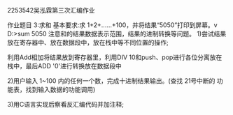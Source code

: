 2253542吴泓霖第三次汇编作业

作业题目 3:求和
基本要求:求 1+2+......+100，并将结果“5050”打印到屏幕。v
D:\>sum
5050
注意和的结果数据表示范围，结果的进制转换等问题。
1)尝试结果放在寄存器中、放在数据段中，放在栈中等不同位置的操作;

利用Add相加将结果放到寄存器里，利用DIV 10和push、pop进行各位分离放在栈中，最后ADD '0'进行转换放在数据段中

2)用户输入 1~100 内的任何一个数，完成十进制结果输出。(查找 21号中断的
功能表，找到输入数据的功能调用)

3)用C语言实现后察看反汇编代码并加注释;